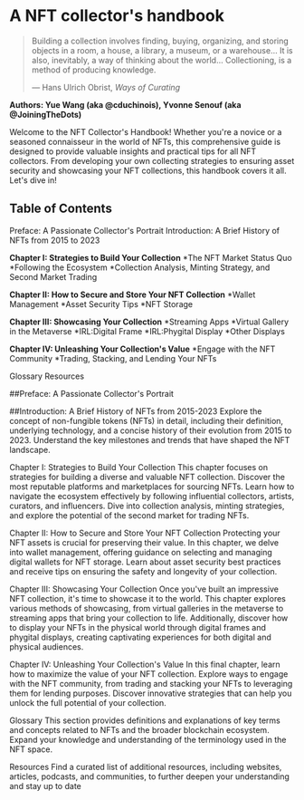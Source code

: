 # A NFT collector's handbook

<blockquote> Building a collection involves finding, buying, organizing, and storing objects in a room, a house, a library, a museum, or a warehouse... It is also, inevitably, a way of thinking about the world... Collectioning, is a method of producing knowledge.

  — Hans Ulrich Obrist, *Ways of Curating*
</blockquote>

__Authors: Yue Wang (aka @cduchinois), Yvonne Senouf (aka @JoiningTheDots)__

Welcome to the NFT Collector's Handbook! 
Whether you're a novice or a seasoned connaisseur in the world of NFTs, this comprehensive guide is designed to provide valuable insights and practical tips for all NFT collectors. From developing your own collecting strategies to ensuring asset security and showcasing your NFT collections, this handbook covers it all. Let's dive in!

## Table of Contents
Preface: A Passionate Collector's Portrait
Introduction: A Brief History of NFTs from 2015 to 2023

__Chapter I: Strategies to Build Your Collection__
*The NFT Market Status Quo
*Following the Ecosystem
*Collection Analysis, Minting Strategy, and Second Market Trading

__Chapter II: How to Secure and Store Your NFT Collection__
*Wallet Management
*Asset Security Tips
*NFT Storage

__Chapter III: Showcasing Your Collection__
*Streaming Apps
*Virtual Gallery in the Metaverse
*IRL:Digital Frame
*IRL:Phygital Display
*Other Displays 

__Chapter IV: Unleashing Your Collection's Value__
*Engage with the NFT Community
*Trading, Stacking, and Lending Your NFTs

Glossary
Resources

##Preface: A Passionate Collector's Portrait

##Introduction: A Brief History of NFTs from 2015-2023
Explore the concept of non-fungible tokens (NFTs) in detail, including their definition, underlying technology, and a concise history of their evolution from 2015 to 2023. Understand the key milestones and trends that have shaped the NFT landscape.

Chapter I: Strategies to Build Your Collection
This chapter focuses on strategies for building a diverse and valuable NFT collection. Discover the most reputable platforms and marketplaces for sourcing NFTs. Learn how to navigate the ecosystem effectively by following influential collectors, artists, curators, and influencers. Dive into collection analysis, minting strategies, and explore the potential of the second market for trading NFTs.

Chapter II: How to Secure and Store Your NFT Collection
Protecting your NFT assets is crucial for preserving their value. In this chapter, we delve into wallet management, offering guidance on selecting and managing digital wallets for NFT storage. Learn about asset security best practices and receive tips on ensuring the safety and longevity of your collection.

Chapter III: Showcasing Your Collection
Once you've built an impressive NFT collection, it's time to showcase it to the world. This chapter explores various methods of showcasing, from virtual galleries in the metaverse to streaming apps that bring your collection to life. Additionally, discover how to display your NFTs in the physical world through digital frames and phygital displays, creating captivating experiences for both digital and physical audiences.

Chapter IV: Unleashing Your Collection's Value
In this final chapter, learn how to maximize the value of your NFT collection. Explore ways to engage with the NFT community, from trading and stacking your NFTs to leveraging them for lending purposes. Discover innovative strategies that can help you unlock the full potential of your collection.

Glossary
This section provides definitions and explanations of key terms and concepts related to NFTs and the broader blockchain ecosystem. Expand your knowledge and understanding of the terminology used in the NFT space.

Resources
Find a curated list of additional resources, including websites, articles, podcasts, and communities, to further deepen your understanding and stay up to date


